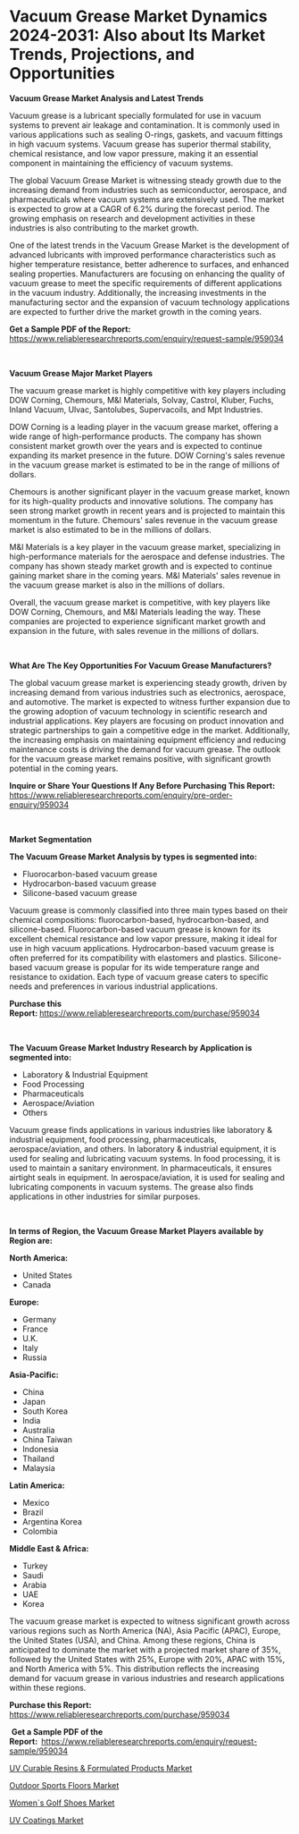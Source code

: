 <p><h1>Vacuum Grease Market Dynamics 2024-2031: Also about Its Market Trends, Projections, and Opportunities</h1></p><p><strong>Vacuum Grease Market Analysis and Latest Trends</strong></p>
<p><p>Vacuum grease is a lubricant specially formulated for use in vacuum systems to prevent air leakage and contamination. It is commonly used in various applications such as sealing O-rings, gaskets, and vacuum fittings in high vacuum systems. Vacuum grease has superior thermal stability, chemical resistance, and low vapor pressure, making it an essential component in maintaining the efficiency of vacuum systems.</p><p>The global Vacuum Grease Market is witnessing steady growth due to the increasing demand from industries such as semiconductor, aerospace, and pharmaceuticals where vacuum systems are extensively used. The market is expected to grow at a CAGR of 6.2% during the forecast period. The growing emphasis on research and development activities in these industries is also contributing to the market growth.</p><p>One of the latest trends in the Vacuum Grease Market is the development of advanced lubricants with improved performance characteristics such as higher temperature resistance, better adherence to surfaces, and enhanced sealing properties. Manufacturers are focusing on enhancing the quality of vacuum grease to meet the specific requirements of different applications in the vacuum industry. Additionally, the increasing investments in the manufacturing sector and the expansion of vacuum technology applications are expected to further drive the market growth in the coming years.</p></p>
<p><strong>Get a Sample PDF of the Report:&nbsp;</strong> <a href="https://www.reliableresearchreports.com/enquiry/request-sample/959034">https://www.reliableresearchreports.com/enquiry/request-sample/959034</a></p>
<p>&nbsp;</p>
<p><strong>Vacuum Grease Major Market Players</strong></p>
<p><p>The vacuum grease market is highly competitive with key players including DOW Corning, Chemours, M&I Materials, Solvay, Castrol, Kluber, Fuchs, Inland Vacuum, Ulvac, Santolubes, Supervacoils, and Mpt Industries.</p><p>DOW Corning is a leading player in the vacuum grease market, offering a wide range of high-performance products. The company has shown consistent market growth over the years and is expected to continue expanding its market presence in the future. DOW Corning's sales revenue in the vacuum grease market is estimated to be in the range of millions of dollars.</p><p>Chemours is another significant player in the vacuum grease market, known for its high-quality products and innovative solutions. The company has seen strong market growth in recent years and is projected to maintain this momentum in the future. Chemours' sales revenue in the vacuum grease market is also estimated to be in the millions of dollars.</p><p>M&I Materials is a key player in the vacuum grease market, specializing in high-performance materials for the aerospace and defense industries. The company has shown steady market growth and is expected to continue gaining market share in the coming years. M&I Materials' sales revenue in the vacuum grease market is also in the millions of dollars.</p><p>Overall, the vacuum grease market is competitive, with key players like DOW Corning, Chemours, and M&I Materials leading the way. These companies are projected to experience significant market growth and expansion in the future, with sales revenue in the millions of dollars.</p></p>
<p>&nbsp;</p>
<p><strong>What Are The Key Opportunities For Vacuum Grease Manufacturers?</strong></p>
<p><p>The global vacuum grease market is experiencing steady growth, driven by increasing demand from various industries such as electronics, aerospace, and automotive. The market is expected to witness further expansion due to the growing adoption of vacuum technology in scientific research and industrial applications. Key players are focusing on product innovation and strategic partnerships to gain a competitive edge in the market. Additionally, the increasing emphasis on maintaining equipment efficiency and reducing maintenance costs is driving the demand for vacuum grease. The outlook for the vacuum grease market remains positive, with significant growth potential in the coming years.</p></p>
<p><strong>Inquire or Share Your Questions If Any Before Purchasing This Report:</strong> <a href="https://www.reliableresearchreports.com/enquiry/pre-order-enquiry/959034">https://www.reliableresearchreports.com/enquiry/pre-order-enquiry/959034</a></p>
<p>&nbsp;</p>
<p><strong>Market Segmentation</strong></p>
<p><strong>The Vacuum Grease Market Analysis by types is segmented into:</strong></p>
<p><ul><li>Fluorocarbon-based vacuum grease</li><li>Hydrocarbon-based vacuum grease</li><li>Silicone-based vacuum grease</li></ul></p>
<p><p>Vacuum grease is commonly classified into three main types based on their chemical compositions: fluorocarbon-based, hydrocarbon-based, and silicone-based. Fluorocarbon-based vacuum grease is known for its excellent chemical resistance and low vapor pressure, making it ideal for use in high vacuum applications. Hydrocarbon-based vacuum grease is often preferred for its compatibility with elastomers and plastics. Silicone-based vacuum grease is popular for its wide temperature range and resistance to oxidation. Each type of vacuum grease caters to specific needs and preferences in various industrial applications.</p></p>
<p><strong>Purchase this Report:&nbsp;</strong><a href="https://www.reliableresearchreports.com/purchase/959034">https://www.reliableresearchreports.com/purchase/959034</a></p>
<p>&nbsp;</p>
<p><strong>The Vacuum Grease Market Industry Research by Application is segmented into:</strong></p>
<p><ul><li>Laboratory & Industrial Equipment</li><li>Food Processing</li><li>Pharmaceuticals</li><li>Aerospace/Aviation</li><li>Others</li></ul></p>
<p><p>Vacuum grease finds applications in various industries like laboratory & industrial equipment, food processing, pharmaceuticals, aerospace/aviation, and others. In laboratory & industrial equipment, it is used for sealing and lubricating vacuum systems. In food processing, it is used to maintain a sanitary environment. In pharmaceuticals, it ensures airtight seals in equipment. In aerospace/aviation, it is used for sealing and lubricating components in vacuum systems. The grease also finds applications in other industries for similar purposes.</p></p>
<p>&nbsp;</p>
<p><strong>In terms of Region, the Vacuum Grease Market Players available by Region are:</strong></p>
<p>
    <p> <strong> North America: </strong>
        <ul>
            <li>United States</li>
            <li>Canada</li>
        </ul>
        </p> 
    <p> <strong> Europe: </strong>
        <ul>
            <li>Germany</li>
            <li>France</li>
            <li>U.K.</li>
            <li>Italy</li>
            <li>Russia</li>
        </ul>
        </p> 
    <p> <strong> Asia-Pacific: </strong>
        <ul>
            <li>China</li>
            <li>Japan</li>
            <li>South Korea</li>
            <li>India</li>
            <li>Australia</li>
            <li>China Taiwan</li>
            <li>Indonesia</li>
            <li>Thailand</li>
            <li>Malaysia</li>
        </ul>
        </p> 
    <p> <strong> Latin America: </strong>
        <ul>
            <li>Mexico</li>
            <li>Brazil</li>
            <li>Argentina Korea</li>
            <li>Colombia</li>
        </ul>
        </p> 
    <p> <strong> Middle East & Africa: </strong>
        <ul>
            <li>Turkey</li>
            <li>Saudi</li>
            <li>Arabia</li>
            <li>UAE</li>
            <li>Korea</li>
        </ul>
    </p>
    </p>
<p><p>The vacuum grease market is expected to witness significant growth across various regions such as North America (NA), Asia Pacific (APAC), Europe, the United States (USA), and China. Among these regions, China is anticipated to dominate the market with a projected market share of 35%, followed by the United States with 25%, Europe with 20%, APAC with 15%, and North America with 5%. This distribution reflects the increasing demand for vacuum grease in various industries and research applications within these regions.</p></p>
<p><strong>Purchase this Report: </strong><a href="https://www.reliableresearchreports.com/purchase/959034">https://www.reliableresearchreports.com/purchase/959034</a></p>
<p>&nbsp;<strong>Get a Sample PDF of the Report:&nbsp;&nbsp;</strong><a href="https://www.reliableresearchreports.com/enquiry/request-sample/959034">https://www.reliableresearchreports.com/enquiry/request-sample/959034</a></p>
<p><strong></strong></p>
<p><p><a href="https://github.com/jaidynmorantestelletmjzya/Market-Research-Report-List-1/blob/main/uv-curable-resins-formulated-products-market.md">UV Curable Resins & Formulated Products Market</a></p><p><a href="https://view.publitas.com/reportprime-1/outdoor-sports-floors-market-offer-valuable-insights-into-market-size-market-share-market-trends-and-projections-spanning-from-2023-to-2030/">Outdoor Sports Floors Market</a></p><p><a href="https://faithful-glue-af3.notion.site/Women-s-Golf-Shoes-Market-Size-Market-Share-and-Global-Market-Analysis-Report-2024-2031-c905dc77682a4470b848624c0d02eb5a">Women`s Golf Shoes Market</a></p><p><a href="https://github.com/juniordelafrance/Market-Research-Report-List-2/blob/main/uv-coatings-market.md">UV Coatings Market</a></p></p>